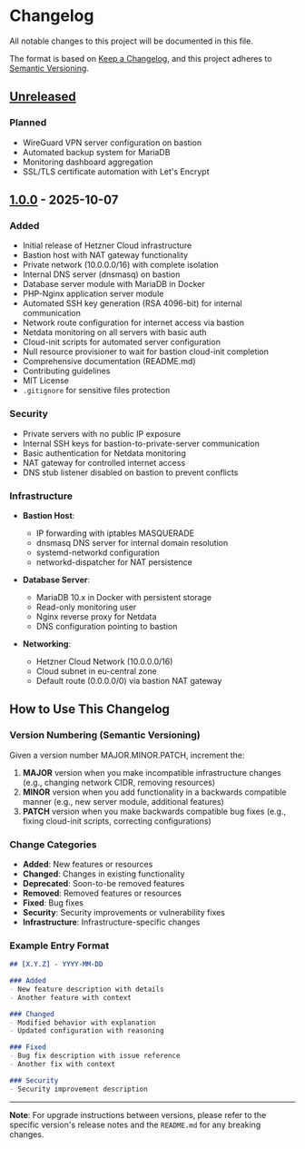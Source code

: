 # Changelog

All notable changes to this project will be documented in this file.

The format is based on [Keep a Changelog](https://keepachangelog.com/en/1.0.0/),
and this project adheres to [Semantic Versioning](https://semver.org/spec/v2.0.0.html).

## [Unreleased]

### Planned
- WireGuard VPN server configuration on bastion
- Automated backup system for MariaDB
- Monitoring dashboard aggregation
- SSL/TLS certificate automation with Let's Encrypt

## [1.0.0] - 2025-10-07

### Added
- Initial release of Hetzner Cloud infrastructure
- Bastion host with NAT gateway functionality
- Private network (10.0.0.0/16) with complete isolation
- Internal DNS server (dnsmasq) on bastion
- Database server module with MariaDB in Docker
- PHP-Nginx application server module
- Automated SSH key generation (RSA 4096-bit) for internal communication
- Network route configuration for internet access via bastion
- Netdata monitoring on all servers with basic auth
- Cloud-init scripts for automated server configuration
- Null resource provisioner to wait for bastion cloud-init completion
- Comprehensive documentation (README.md)
- Contributing guidelines
- MIT License
- `.gitignore` for sensitive files protection

### Security
- Private servers with no public IP exposure
- Internal SSH keys for bastion-to-private-server communication
- Basic authentication for Netdata monitoring
- NAT gateway for controlled internet access
- DNS stub listener disabled on bastion to prevent conflicts

### Infrastructure
- **Bastion Host**:
  - IP forwarding with iptables MASQUERADE
  - dnsmasq DNS server for internal domain resolution
  - systemd-networkd configuration
  - networkd-dispatcher for NAT persistence

- **Database Server**:
  - MariaDB 10.x in Docker with persistent storage
  - Read-only monitoring user
  - Nginx reverse proxy for Netdata
  - DNS configuration pointing to bastion

- **Networking**:
  - Hetzner Cloud Network (10.0.0.0/16)
  - Cloud subnet in eu-central zone
  - Default route (0.0.0.0/0) via bastion NAT gateway

## How to Use This Changelog

### Version Numbering (Semantic Versioning)

Given a version number MAJOR.MINOR.PATCH, increment the:

1. **MAJOR** version when you make incompatible infrastructure changes (e.g., changing network CIDR, removing resources)
2. **MINOR** version when you add functionality in a backwards compatible manner (e.g., new server module, additional features)
3. **PATCH** version when you make backwards compatible bug fixes (e.g., fixing cloud-init scripts, correcting configurations)

### Change Categories

- **Added**: New features or resources
- **Changed**: Changes in existing functionality
- **Deprecated**: Soon-to-be removed features
- **Removed**: Removed features or resources
- **Fixed**: Bug fixes
- **Security**: Security improvements or vulnerability fixes
- **Infrastructure**: Infrastructure-specific changes

### Example Entry Format

```markdown
## [X.Y.Z] - YYYY-MM-DD

### Added
- New feature description with details
- Another feature with context

### Changed
- Modified behavior with explanation
- Updated configuration with reasoning

### Fixed
- Bug fix description with issue reference
- Another fix with context

### Security
- Security improvement description
```

---

**Note**: For upgrade instructions between versions, please refer to the specific version's release notes and the `README.md` for any breaking changes.

[Unreleased]: https://github.com/francesco-oghabi/hetzner-server-terraform/compare/v1.0.0...HEAD
[1.0.0]: https://github.com/francesco-oghabi/hetzner-server-terraform/releases/tag/v1.0.0